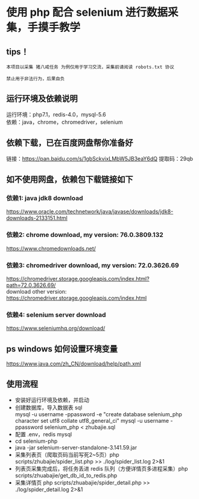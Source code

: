 # 使用 php 配合 selenium 进行数据采集，手摸手教学

## tips！
`本项目以采集 猪八戒任务 为例仅用于学习交流，采集前请阅读 robots.txt 协议`

`禁止用于非法行为，后果自负`

## 运行环境及依赖说明

运行环境：php7.1，redis-4.0，mysql-5.6  
依赖：java，chrome，chromedriver，selenium

## 依赖下载，已在百度网盘帮你准备好
链接：https://pan.baidu.com/s/1gbSckvixLMbW5JB3eaY6dQ
提取码：29qb

## 如不使用网盘，依赖包下载链接如下 

### 依赖1: java jdk8 download
https://www.oracle.com/technetwork/java/javase/downloads/jdk8-downloads-2133151.html

### 依赖2: chrome download, my version: 76.0.3809.132
https://www.chromedownloads.net/

### 依赖3: chromedriver download, my version: 72.0.3626.69
https://chromedriver.storage.googleapis.com/index.html?path=72.0.3626.69/  
download other version:  
https://chromedriver.storage.googleapis.com/index.html  

### 依赖4: selenium server download
https://www.seleniumhq.org/download/

## ps windows 如何设置环境变量
https://www.java.com/zh_CN/download/help/path.xml

## 使用流程
- 安装好运行环境及依赖，并启动  
- 创建数据库，导入数据表 sql  
mysql -u username -ppassword -e "create database selenium_php character set utf8 collate utf8_general_ci"
mysql -u username -ppassword selenium_php < zhubajie.sql  
- 配置 .env，redis mysql  
- cd selenium-php  
- java -jar selenium-server-standalone-3.141.59.jar  
- 采集列表页（爬取页码当前写死2~5页）php scripts/zhubajie/spider_list.php >> ./log/spider_list.log 2>&1  
- 列表页采集完成后，将任务丢进 redis 队列（方便详情页多进程采集）php scripts/zhuabajie/get_db_id_to_redis.php  
- 采集详情页 php scripts/zhuabajie/spider_detail.php >> ./log/spider_detail.log 2>&1  

